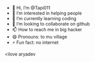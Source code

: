 - 👋 Hi, I’m @Tapi011
- 👀 I’m interested in helping people 
- 🌱 I’m currently learning coding 
- 💞️ I’m looking to collaborate on github
- 📫 How to reach me in big hacker 
- 😄 Pronouns: to mu village 
- ⚡ Fun fact: no internet 

<!--
Tapi011/Tapi011 is a ✨ special ✨ repository because its `README.md` (this file) appears on your GitHub profile.
You can click the Preview link to take a look at your changes.
--->
<ilove aryadev
